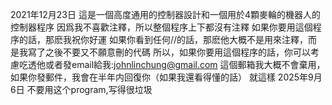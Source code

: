 2021年12月23日
這是一個高度通用的控制器設計和一個用於4顆麥輪的機器人的控制器程序
因爲我不喜歡注釋，所以整個程序上下都沒有注釋
如果你要用這個程序的話，那麽我祝你好運
如果你看到任何//的話，那麽他大概不是用來注釋，而是我寫了之後不要又不願意刪的代碼
所以，如果你要用這個程序的話，你可以考慮吃透他或者發email給我:johnlinchung@gmail.com
這個郵箱我大概不會棄用，如果你發郵件，我會在半年内回復你（如果我還看得懂的話）
就這樣
2025年9月6日
不要用这个program,写得很垃圾